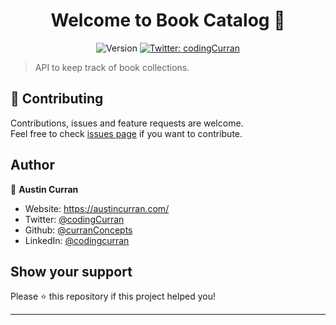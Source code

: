 <h1 align="center">Welcome to Book Catalog 👋</h1>
<p align="center">
  <img alt="Version" src="https://img.shields.io/badge/version-1.0-blue.svg?cacheSeconds=2592000" />
  <a href="https://twitter.com/codingCurran" target="_blank">
    <img alt="Twitter: codingCurran" src="https://img.shields.io/twitter/follow/codingCurran.svg?style=social" />
  </a>
</p>




> API to keep track of book collections. 



## 🤝 Contributing

Contributions, issues and feature requests are welcome.<br />
Feel free to check [issues page](https://github.com/curranConcepts/book-catalog-rest-api/issues) if you want to contribute.<br />

## Author

👤 **Austin Curran**

* Website: 	https://austincurran.com/
* Twitter: [@codingCurran](https://twitter.com/codingCurran)
* Github: [@curranConcepts](https://github.com/curranConcepts)
* LinkedIn: [@codingcurran](https://linkedin.com/in/codingcurran)

## Show your support

Please ⭐️ this repository if this project helped you!

---
